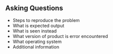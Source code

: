 ## Asking Questions 
* Steps to reproduce the problem
* What is expected output 
* What is seen instead
* What version of product is error encountered 
* What operating system
* Additional information 
